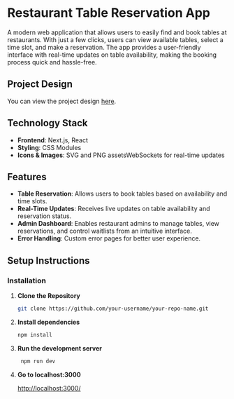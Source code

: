 # Restaurant Table Reservation App

A modern web application that allows users to easily find and book tables at restaurants. With just a few clicks, users can view available tables, select a time slot, and make a reservation. The app provides a user-friendly interface with real-time updates on table availability, making the booking process quick and hassle-free.

## Project Design

You can view the project design [here](https://www.figma.com/design/XQsOCsgUn9ywp6ORZWciiJ/Table-Reservation-System?node-id=2103-236&node-type=frame&t=5595yp1BWfwkP3YN-0).

## Technology Stack

- **Frontend**: Next.js, React
- **Styling**: CSS Modules
- **Icons & Images**: SVG and PNG assetsWebSockets for real-time updates

## Features

- **Table Reservation**: Allows users to book tables based on availability and time slots.
- **Real-Time Updates**: Receives live updates on table availability and reservation status.
- **Admin Dashboard**: Enables restaurant admins to manage tables, view reservations, and control waitlists from an intuitive interface.
- **Error Handling**: Custom error pages for better user experience.

## Setup Instructions

### Installation

1. **Clone the Repository**

   ```bash
   git clone https://github.com/your-username/your-repo-name.git
   ```

2. **Install dependencies**

   ```bash
   npm install
   ```

3. **Run the development server**

   ```bash
    npm run dev
   ```

4. **Go to localhost:3000**

   [http://localhost:3000/](http://localhost:3000/)
